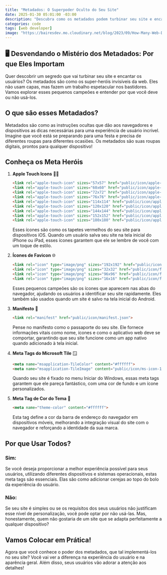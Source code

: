 ```yaml
---
title: "Metadados: O Superpoder Oculto do Seu Site"
date: 2025-01-30 05:01:00 -03:00
description: "Descubra como os metadados podem turbinar seu site e encantar usuários."
categories: code
tags: [web developer]
image: "https://bairesdev.mo.cloudinary.net/blog/2023/09/How-Many-Web-Developers-in-the-World-1.jpg?tx=w_650,q_auto"
---
```

## 🖥️ Desvendando o Mistério dos Metadados: Por que Eles Importam

Quer descobrir um segredo que vai turbinar seu site e encantar os usuários? Os metadados são como os super-heróis invisíveis da web. Eles não usam capas, mas fazem um trabalho espetacular nos bastidores. Vamos explorar esses pequenos campeões e entender por que você deve ou não usá-los.

## O que são esses Metadados?

Metadados são como as instruções ocultas que dão aos navegadores e dispositivos as dicas necessárias para uma experiência de usuário incrível. Imagine que você está se preparando para uma festa e precisa de diferentes roupas para diferentes ocasiões. Os metadados são suas roupas digitais, prontos para qualquer dispositivo!

## Conheça os Meta Heróis

1. **Apple Touch Icons** 🧑‍🍎
    ```html
    <link rel="apple-touch-icon" sizes="57x57" href="public/icon/apple-icon-57x57.png">
    <link rel="apple-touch-icon" sizes="60x60" href="public/icon/apple-icon-60x60.png">
    <link rel="apple-touch-icon" sizes="72x72" href="public/icon/apple-icon-72x72.png">
    <link rel="apple-touch-icon" sizes="76x76" href="public/icon/apple-icon-76x76.png">
    <link rel="apple-touch-icon" sizes="114x114" href="public/icon/apple-icon-114x114.png">
    <link rel="apple-touch-icon" sizes="120x120" href="public/icon/apple-icon-120x120.png">
    <link rel="apple-touch-icon" sizes="144x144" href="public/icon/apple-icon-144x144.png">
    <link rel="apple-touch-icon" sizes="152x152" href="public/icon/apple-icon-152x152.png">
    <link rel="apple-touch-icon" sizes="180x180" href="public/icon/apple-icon-180x180.png">
    ```
    Esses ícones são como os tapetes vermelhos do seu site para dispositivos iOS. Quando um usuário salva seu site na tela inicial do iPhone ou iPad, esses ícones garantem que ele se lembre de você com um toque de estilo.

2. **Ícones de Favicon** 🌐
    ```html
    <link rel="icon" type="image/png" sizes="192x192" href="public/icon/android-icon-192x192.png">
    <link rel="icon" type="image/png" sizes="32x32" href="public/icon/favicon-32x32.png">
    <link rel="icon" type="image/png" sizes="96x96" href="public/icon/favicon-96x96.png">
    <link rel="icon" type="image/png" sizes="16x16" href="public/icon/favicon-16x16.png">
    ```
    Esses pequenos campeões são os ícones que aparecem nas abas do navegador, ajudando os usuários a identificar seu site rapidamente. Eles também são usados quando um site é salvo na tela inicial do Android.

3. **Manifesto** 📜
    ```html
    <link rel="manifest" href="public/icon/manifest.json">
    ```
    Pense no manifesto como o passaporte do seu site. Ele fornece informações vitais como nome, ícones e como o aplicativo web deve se comportar, garantindo que seu site funcione como um app nativo quando adicionado à tela inicial.

4. **Meta Tags do Microsoft Tile** 🪟
    ```html
    <meta name="msapplication-TileColor" content="#ffffff">
    <meta name="msapplication-TileImage" content="public/icon/ms-icon-144x144.png">
    ```
    Quando seu site é fixado no menu Iniciar do Windows, essas meta tags garantem que ele pareça fantástico, com uma cor de fundo e um ícone personalizados.

5. **Meta Tag de Cor do Tema** 🎨
    ```html
    <meta name="theme-color" content="#ffffff">
    ```
    Esta tag define a cor da barra de endereço do navegador em dispositivos móveis, melhorando a integração visual do site com o navegador e reforçando a identidade da sua marca.

## Por que Usar Todos?

### Sim:
Se você deseja proporcionar a melhor experiência possível para seus usuários, utilizando diferentes dispositivos e sistemas operacionais, estas meta tags são essenciais. Elas são como adicionar cerejas ao topo do bolo da experiência do usuário.

### Não:
Se seu site é simples ou se os requisitos dos seus usuários não justificam esse nível de personalização, você pode optar por não usá-las. Mas, honestamente, quem não gostaria de um site que se adapta perfeitamente a qualquer dispositivo?

## Vamos Colocar em Prática!

Agora que você conhece o poder dos metadados, que tal implementá-los no seu site? Você vai ver a diferença na experiência do usuário e na aparência geral. Além disso, seus usuários vão adorar a atenção aos detalhes!
